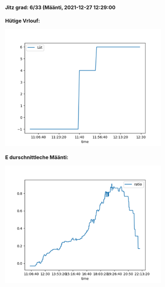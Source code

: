### Jitz grad: 6/33 (Määnti, 2021-12-27 12:29:00

### Hütige Vrlouf:
![Graph](Today.png)

### E durschnittleche Määnti:
![Graph](Määnti.png)